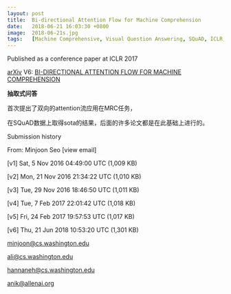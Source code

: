 ```yaml
---
layout: post
title:  Bi-directional Attention Flow for Machine Comprehension
date:   2018-06-21 16:03:30 +0800
image:  2018-06-21s.jpg
tags:   [Machine Comprehensive, Visual Question Answering, SQuAD, ICLR, cs.washington.edu, allenai.org, AI, arXiv]
---
```

Published as a conference paper at ICLR 2017

[arXiv](https://arxiv.org/abs/1611.01603) V6: [BI-DIRECTIONAL ATTENTION FLOW FOR MACHINE COMPREHENSION](https://arxiv.org/pdf/1611.01603.pdf)

**抽取式问答**

首次提出了双向的attention流应用在MRC任务，

在SQuAD数据上取得sota的结果，后面的许多论文都是在此基础上进行的。

Submission history

From: Minjoon Seo [view email]

[v1] Sat, 5 Nov 2016 04:49:00 UTC (1,009 KB)

[v2] Mon, 21 Nov 2016 21:34:22 UTC (1,010 KB)

[v3] Tue, 29 Nov 2016 18:46:50 UTC (1,011 KB)

[v4] Tue, 7 Feb 2017 22:01:42 UTC (1,018 KB)

[v5] Fri, 24 Feb 2017 19:57:53 UTC (1,017 KB)

[v6] Thu, 21 Jun 2018 10:53:20 UTC (1,301 KB)

minjoon@cs.washington.edu

ali@cs.washington.edu

hannaneh@cs.washington.edu

anik@allenai.org